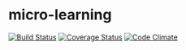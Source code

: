 # micro-learning
[![Build Status](https://travis-ci.org/sasili-adetunji/micro-learning.svg?branch=develop)](https://travis-ci.org/sasili-adetunji/micro-learning)
[![Coverage Status](https://coveralls.io/repos/github/sasili-adetunji/micro-learning/badge.svg?branch=develop)](https://coveralls.io/github/sasili-adetunji/micro-learning?branch=develop)
[![Code Climate](https://codeclimate.com/github/codeclimate/codeclimate/badges/gpa.svg)](https://codeclimate.com/github/sasili-adetunji/micro-learning)
